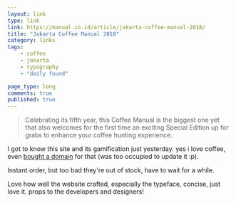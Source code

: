 ```yaml
---
layout: link
type: link
link: https://manual.co.id/article/jakarta-coffee-manual-2018/
title: "Jakarta Coffee Manual 2018"
category: links
tags: 
    - coffee
    - jakarta
    - typography
    - "daily found"

page_type: long
comments: true
published: true
---
```


> Celebrating its fifth year, this Coffee Manual is the biggest one yet that also welcomes for the first time an exciting Special Edition up for grabs to enhance your coffee hunting experience.

I got to know this site and its gamification just yesterday. yes i love coffee, even [bought a domain](https://epicoffee.com) for that (was too occupied to update it :p).  

Instant order, but too bad they're out of stock, have to wait for a while.

Love how well the website crafted, especially the typeface, concise, just love it. props to the developers and designers! 